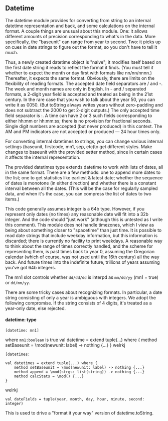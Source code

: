 ## Datetime

The datetime module provides for converting from string to an internal datetime representation and back, and some calculations on the internal format. A couple things are unusual about this module. One: it allows different amounts of precision corresponding to what's in the data. More specifically, the "baseunit" can range from year to second. Two: it picks up on cues in date strings to figure out the format, so you don't have to tell it much.

Thus, a newly created datetime object is "naive"; it modifies itself based on the first date string it reads to reflect the format it finds. (You must tell it whether to expect the month or day first with formats like nn/nn/nnnn.) Thereafter,
it expects the same format. Obviously, there are limits on the flexibility of reading formats. The accepted date field separators are / and -. The week and month names are only in English. In - and / separated formats, a 2-digit year field is accepted and treated as being in the 21st century. In the rare case that you wish to talk about the year 50, you can write it as 0050. (But toString always writes years without zero-padding and does not subtract the
2000 to get 2-digit outputs.) The only accepted time field separator is :. A time can have 2 or 3 such fields corresponding to either hh:mm or hh:mm:ss; there is no provision for fractional seconds. Single digit numbers are accepted (but never produced) in this context. The AM and PM indicators are not accepted or produced &mdash; 24 hour times only.

For converting internal datetimes to strings, you can change various internal settings (baseunit, firstcode, mn1, sep, etc)to get different styles. Make changes to baseunit with the provided setter method, since in certain cases it affects the internal representation.

The provided datetimes type extends datetime to work with lists of dates, all in the same format. There are a few methods: one to append more dates to the list; one to get statistics like earliest & latest date; whether the sequence of dates is monotone (in either direction) and whether there is a constant interval between all the dates. (This will be the case for regularly sampled data, and when it's the case, you can compress the list of dates to two items.)

This code generally assumes integer is a 64b type. However, if you represent only dates (no times) any reasonable date will fit into a 32b integer. And the code should "just work" (although this is untested as I write this comment). This module does not handle timezones, which I view as being about something closer to "spacetime" than just time. It is possible to read date strings that include weekday information, but this information is discarded; there is currently no facility to print weekdays. A reasonable way to think about the range of times correctly handled, and the scheme for representing them, is past times back to year 0, assuming the Gregorian calendar (which of course, was not used until the 16th century) all the way back. And future times into the indefinite future, trillions of years assuming you've got 64b integers.

The mn1 slot controls whether `dd/dd/dd` is interpd as `mm/dd/yy` (mn1 = true) or `dd/mm/yy`.

There are some tricky cases about recognizing formats. In particular, a date string consisting of only a year is ambiguous with integers. We adopt the following compromise. If the string consists of 4 digits, it's treated as a year-only date,
else rejected.

#### datetime: type

    [datetime: mn1]
where `mn1:boolean` is true
    val datetime = extend tuple(...) where {
        method setBaseunit = \mod(newunit: label) -> nothing {...}
    }
welrkj

    [datetimes: 

    val datetimes = extend tuple(...) where {
        method setBaseunit = \mod(newunit: label) -> nothing {...}
        method append = \mod(strgs: list(string)) -> nothing {...}
        method calcStats = \mod() {...}
    }
welrkj

    val dateFields = tuple(year, month, day, hour, minute, second: integer)
This is used to drive a "format it your way" version of datetime.toString.
